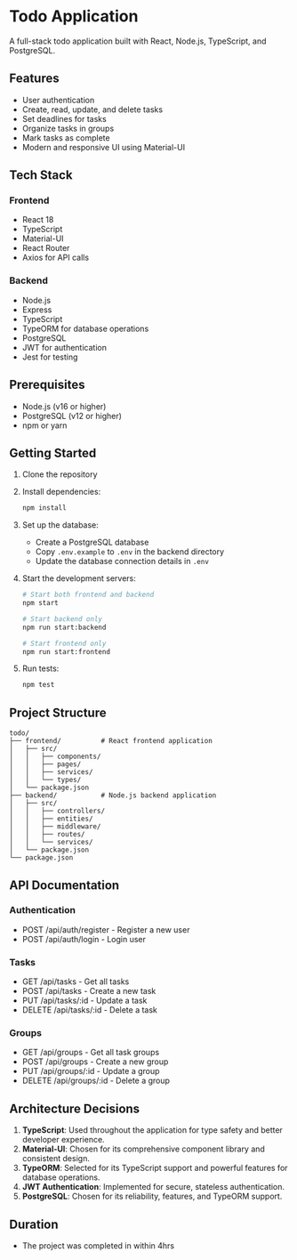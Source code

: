 # Todo Application

A full-stack todo application built with React, Node.js, TypeScript, and PostgreSQL.

## Features

- User authentication
- Create, read, update, and delete tasks
- Set deadlines for tasks
- Organize tasks in groups
- Mark tasks as complete
- Modern and responsive UI using Material-UI

## Tech Stack

### Frontend

- React 18
- TypeScript
- Material-UI
- React Router
- Axios for API calls

### Backend

- Node.js
- Express
- TypeScript
- TypeORM for database operations
- PostgreSQL
- JWT for authentication
- Jest for testing

## Prerequisites

- Node.js (v16 or higher)
- PostgreSQL (v12 or higher)
- npm or yarn

## Getting Started

1. Clone the repository
2. Install dependencies:

   ```bash
   npm install
   ```

3. Set up the database:

   - Create a PostgreSQL database
   - Copy `.env.example` to `.env` in the backend directory
   - Update the database connection details in `.env`

4. Start the development servers:

   ```bash
   # Start both frontend and backend
   npm start

   # Start backend only
   npm run start:backend

   # Start frontend only
   npm run start:frontend
   ```

5. Run tests:
   ```bash
   npm test
   ```

## Project Structure

```
todo/
├── frontend/          # React frontend application
│   ├── src/
│   │   ├── components/
│   │   ├── pages/
│   │   ├── services/
│   │   └── types/
│   └── package.json
├── backend/           # Node.js backend application
│   ├── src/
│   │   ├── controllers/
│   │   ├── entities/
│   │   ├── middleware/
│   │   ├── routes/
│   │   └── services/
│   └── package.json
└── package.json
```

## API Documentation

### Authentication

- POST /api/auth/register - Register a new user
- POST /api/auth/login - Login user

### Tasks

- GET /api/tasks - Get all tasks
- POST /api/tasks - Create a new task
- PUT /api/tasks/:id - Update a task
- DELETE /api/tasks/:id - Delete a task

### Groups

- GET /api/groups - Get all task groups
- POST /api/groups - Create a new group
- PUT /api/groups/:id - Update a group
- DELETE /api/groups/:id - Delete a group

## Architecture Decisions

1. **TypeScript**: Used throughout the application for type safety and better developer experience.
2. **Material-UI**: Chosen for its comprehensive component library and consistent design.
3. **TypeORM**: Selected for its TypeScript support and powerful features for database operations.
4. **JWT Authentication**: Implemented for secure, stateless authentication.
5. **PostgreSQL**: Chosen for its reliability, features, and TypeORM support.

## Duration

- The project was completed in within 4hrs
